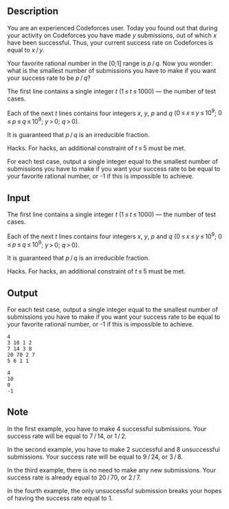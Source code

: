 ## Description

<div><p>You are an experienced Codeforces user. Today you found out that during your activity on Codeforces you have made <span class="tex-span"><i>y</i></span> submissions, out of which <span class="tex-span"><i>x</i></span> have been successful. Thus, your current success rate on Codeforces is equal to <span class="tex-span"><i>x</i> / <i>y</i></span>.</p><p>Your favorite rational number in the <span class="tex-span">[0;1]</span> range is <span class="tex-span"><i>p</i> / <i>q</i></span>. Now you wonder: what is the smallest number of submissions you have to make if you want your success rate to be <span class="tex-span"><i>p</i> / <i>q</i></span>?</p></div><div class="input-specification"><p>The first line contains a single integer <span class="tex-span"><i>t</i></span> (<span class="tex-span">1 ≤ <i>t</i> ≤ 1000</span>)&nbsp;— the number of test cases.</p><p>Each of the next <span class="tex-span"><i>t</i></span> lines contains four integers <span class="tex-span"><i>x</i></span>, <span class="tex-span"><i>y</i></span>, <span class="tex-span"><i>p</i></span> and <span class="tex-span"><i>q</i></span> (<span class="tex-span">0 ≤ <i>x</i> ≤ <i>y</i> ≤ 10<sup class="upper-index">9</sup></span>; <span class="tex-span">0 ≤ <i>p</i> ≤ <i>q</i> ≤ 10<sup class="upper-index">9</sup></span>; <span class="tex-span"><i>y</i> &gt; 0</span>; <span class="tex-span"><i>q</i> &gt; 0</span>).</p><p>It is guaranteed that <span class="tex-span"><i>p</i> / <i>q</i></span> is an irreducible fraction.</p><p><span class="tex-font-style-bf">Hacks.</span> For hacks, an additional constraint of <span class="tex-span"><i>t</i> ≤ 5</span> must be met.</p></div><div class="output-specification"><p>For each test case, output a single integer equal to the smallest number of submissions you have to make if you want your success rate to be equal to your favorite rational number, or <span class="tex-font-style-tt">-1</span> if this is impossible to achieve.</p></div>

## Input

<p>The first line contains a single integer <span class="tex-span"><i>t</i></span> (<span class="tex-span">1 ≤ <i>t</i> ≤ 1000</span>)&nbsp;— the number of test cases.</p><p>Each of the next <span class="tex-span"><i>t</i></span> lines contains four integers <span class="tex-span"><i>x</i></span>, <span class="tex-span"><i>y</i></span>, <span class="tex-span"><i>p</i></span> and <span class="tex-span"><i>q</i></span> (<span class="tex-span">0 ≤ <i>x</i> ≤ <i>y</i> ≤ 10<sup class="upper-index">9</sup></span>; <span class="tex-span">0 ≤ <i>p</i> ≤ <i>q</i> ≤ 10<sup class="upper-index">9</sup></span>; <span class="tex-span"><i>y</i> &gt; 0</span>; <span class="tex-span"><i>q</i> &gt; 0</span>).</p><p>It is guaranteed that <span class="tex-span"><i>p</i> / <i>q</i></span> is an irreducible fraction.</p><p><span class="tex-font-style-bf">Hacks.</span> For hacks, an additional constraint of <span class="tex-span"><i>t</i> ≤ 5</span> must be met.</p>

## Output

<p>For each test case, output a single integer equal to the smallest number of submissions you have to make if you want your success rate to be equal to your favorite rational number, or <span class="tex-font-style-tt">-1</span> if this is impossible to achieve.</p>





```input1
4
3 10 1 2
7 14 3 8
20 70 2 7
5 6 1 1

```




```output1
4
10
0
-1

```



## Note

<p>In the first example, you have to make 4 successful submissions. Your success rate will be equal to <span class="tex-span">7 / 14</span>, or <span class="tex-span">1 / 2</span>.</p><p>In the second example, you have to make 2 successful and 8 unsuccessful submissions. Your success rate will be equal to <span class="tex-span">9 / 24</span>, or <span class="tex-span">3 / 8</span>.</p><p>In the third example, there is no need to make any new submissions. Your success rate is already equal to <span class="tex-span">20 / 70</span>, or <span class="tex-span">2 / 7</span>.</p><p>In the fourth example, the only unsuccessful submission breaks your hopes of having the success rate equal to 1.</p>
